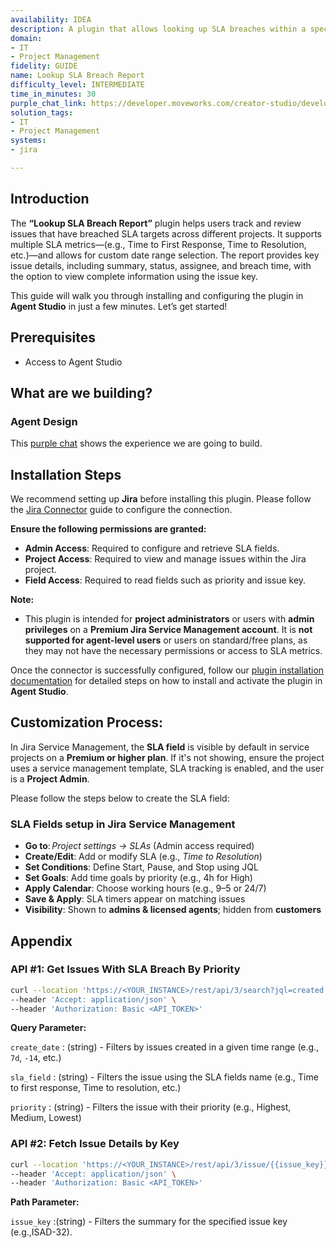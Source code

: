```yaml
---
availability: IDEA
description: A plugin that allows looking up SLA breaches within a specified period.
domain:
- IT
- Project Management
fidelity: GUIDE
name: Lookup SLA Breach Report
difficulty_level: INTERMEDIATE
time_in_minutes: 30
purple_chat_link: https://developer.moveworks.com/creator-studio/developer-tools/purple-chat/?conversation=%7B%22startTimestamp%22%3A%2211%3A43+AM%22%2C%22messages%22%3A%5B%7B%22parts%22%3A%5B%7B%22richText%22%3A%22Can+you+get+me+the+latest+SLA+breach+report%3F%22%7D%5D%2C%22role%22%3A%22user%22%7D%2C%7B%22parts%22%3A%5B%7B%22richText%22%3A%22%3Cp%3ESure.+For+which+time+period+would+you+like+the+report%3F%3C%2Fp%3E%22%7D%2C%7B%22buttons%22%3A%5B%7B%22buttonText%22%3A%22Last+24+Hours%22%2C%22style%22%3A%22outlined%22%7D%2C%7B%22buttonText%22%3A%22Last+7+Days%22%2C%22style%22%3A%22outlined%22%7D%2C%7B%22buttonText%22%3A%22Last+30+Days%22%2C%22style%22%3A%22outlined%22%7D%5D%7D%5D%2C%22role%22%3A%22assistant%22%7D%2C%7B%22parts%22%3A%5B%7B%22richText%22%3A%22Last+7+Days%22%7D%5D%2C%22role%22%3A%22user%22%7D%2C%7B%22parts%22%3A%5B%7B%22reasoningSteps%22%3A%5B%7B%22richText%22%3A%22Searching+%3Cb%3EJira%3C%2Fb%3E+for+issues+that+breached+their+SLA+in+the+last+7+days.%22%2C%22status%22%3A%22success%22%7D%5D%7D%2C%7B%22richText%22%3A%22%3Cp%3EHere+is+the+SLA+breach+summary+for+the+last+7+days%3A%3C%2Fp%3E%3Cul%3E%3Cli%3E%3Cb%3EHighest%3A%3C%2Fb%3E+3+breached+issues%3C%2Fli%3E%3Cli%3E%3Cb%3EHigh%3A%3C%2Fb%3E+8+breached+issues%3C%2Fli%3E%3Cli%3E%3Cb%3EMedium%3A%3C%2Fb%3E+15+breached+issues%3C%2Fli%3E%3C%2Ful%3E%3Cp%3EThe+most+recent+critical+breaches+were%3A%3C%2Fp%3E%22%7D%2C%7B%22citations%22%3A%5B%7B%22citationTitle%22%3A%22SUP-1234%3A+Payment+gateway+unresponsive%22%2C%22connectorName%22%3A%22jira%22%7D%2C%7B%22citationTitle%22%3A%22SUP-1230%3A+Website+login+unavailable+for+SSO+users%22%2C%22connectorName%22%3A%22jira%22%7D%5D%7D%2C%7B%22buttons%22%3A%5B%7B%22buttonText%22%3A%22View+Details%22%2C%22style%22%3A%22filled%22%7D%2C%7B%22buttonText%22%3A%22Export+Report%22%2C%22style%22%3A%22outlined%22%7D%5D%7D%5D%2C%22role%22%3A%22assistant%22%7D%2C%7B%22parts%22%3A%5B%7B%22richText%22%3A%22View+Details%22%7D%5D%2C%22role%22%3A%22user%22%7D%2C%7B%22parts%22%3A%5B%7B%22richText%22%3A%22%3Cp%3EWhich+issue+would+you+like+to+see+details+for%3F%3C%2Fp%3E%22%7D%2C%7B%22buttons%22%3A%5B%7B%22buttonText%22%3A%22SUP-1234%22%2C%22style%22%3A%22outlined%22%7D%2C%7B%22buttonText%22%3A%22SUP-1230%22%2C%22style%22%3A%22outlined%22%7D%5D%7D%5D%2C%22role%22%3A%22assistant%22%7D%2C%7B%22parts%22%3A%5B%7B%22richText%22%3A%22SUP-1234%22%7D%5D%2C%22role%22%3A%22user%22%7D%2C%7B%22parts%22%3A%5B%7B%22richText%22%3A%22%3Cp%3EHere+are+the+details+for+%3Cb%3ESUP-1234%3C%2Fb%3E%3A%3C%2Fp%3E%22%7D%2C%7B%22apiBlock%22%3A%7B%22code%22%3A%22%7B%5Cn++%5C%22summary%5C%22%3A+%5C%22Payment+gateway+unresponsive%5C%22%2C%5Cn++%5C%22assignee%5C%22%3A+%7B%5Cn++++%5C%22displayName%5C%22%3A+%5C%22Billing+Systems+Team%5C%22%5Cn+++%7D%2C%5Cn++%5C%22status%5C%22%3A+%7B%5Cn++++%5C%22name%5C%22%3A+%5C%22In+Progress%5C%22%5Cn++%7D%2C%5Cn++%5C%22priority%5C%22%3A+%7B%5Cn++++%5C%22name%5C%22%3A+%5C%22Highest%5C%22%5Cn++%7D%2C%5Cn++%5C%22sla%5C%22%3A+%7B%5Cn++++%5C%22status%5C%22%3A+%5C%22breached%5C%22%2C%5Cn++++%5C%22breachedAt%5C%22%3A+%5C%222024-05-29T10%3A15%3A00Z%5C%22%2C%5Cn++++%5C%22timeToResolution%5C%22%3A+%5C%224+hours%5C%22%5Cn++%7D%5Cn%7D%22%2C%22connectorName%22%3A%22jira%22%2C%22title%22%3A%22GET+%2Fissue%2FSUP-1234%22%7D%7D%2C%7B%22buttons%22%3A%5B%7B%22buttonText%22%3A%22Add+Comment%22%2C%22style%22%3A%22outlined%22%7D%2C%7B%22buttonText%22%3A%22Reassign+Issue%22%2C%22style%22%3A%22outlined%22%7D%5D%7D%5D%2C%22role%22%3A%22assistant%22%7D%5D%7D
solution_tags:
- IT
- Project Management
systems:
- jira

---
```

## **Introduction**

The **“Lookup SLA Breach Report”** plugin helps users track and review issues that have breached SLA targets across different projects. It supports multiple SLA metrics—(e.g., Time to First Response, Time to Resolution, etc.)—and allows for custom date range selection. The report provides key issue details, including summary, status, assignee, and breach time, with the option to view complete information using the issue key.

This guide will walk you through installing and configuring the plugin in **Agent Studio** in just a few minutes. Let’s get started!

## **Prerequisites**

- Access to Agent Studio

## **What are we building?**

### **Agent Design**

This [purple chat](https://marketplace.moveworks.com/purple-chat?conversation=%7B%22startTimestamp%22%3A%2211%3A43+AM%22%2C%22messages%22%3A%5B%7B%22parts%22%3A%5B%7B%22richText%22%3A%22Can+you+get+me+the+latest+SLA+breach+report%3F%22%7D%5D%2C%22role%22%3A%22user%22%7D%2C%7B%22parts%22%3A%5B%7B%22richText%22%3A%22%3Cp%3ESure.+For+which+time+period+would+you+like+the+report%3F%3C%2Fp%3E%22%7D%2C%7B%22buttons%22%3A%5B%7B%22buttonText%22%3A%22Last+24+Hours%22%2C%22style%22%3A%22outlined%22%7D%2C%7B%22buttonText%22%3A%22Last+7+Days%22%2C%22style%22%3A%22outlined%22%7D%2C%7B%22buttonText%22%3A%22Last+30+Days%22%2C%22style%22%3A%22outlined%22%7D%5D%7D%5D%2C%22role%22%3A%22assistant%22%7D%2C%7B%22parts%22%3A%5B%7B%22richText%22%3A%22Last+7+Days%22%7D%5D%2C%22role%22%3A%22user%22%7D%2C%7B%22parts%22%3A%5B%7B%22reasoningSteps%22%3A%5B%7B%22richText%22%3A%22Searching+%3Cb%3EJira%3C%2Fb%3E+for+issues+that+breached+their+SLA+in+the+last+7+days.%22%2C%22status%22%3A%22success%22%7D%5D%7D%2C%7B%22richText%22%3A%22%3Cp%3EHere+is+the+SLA+breach+summary+for+the+last+7+days%3A%3C%2Fp%3E%3Cul%3E%3Cli%3E%3Cb%3EHighest%3A%3C%2Fb%3E+3+breached+issues%3C%2Fli%3E%3Cli%3E%3Cb%3EHigh%3A%3C%2Fb%3E+8+breached+issues%3C%2Fli%3E%3Cli%3E%3Cb%3EMedium%3A%3C%2Fb%3E+15+breached+issues%3C%2Fli%3E%3C%2Ful%3E%3Cp%3EThe+most+recent+critical+breaches+were%3A%3C%2Fp%3E%22%7D%2C%7B%22citations%22%3A%5B%7B%22citationTitle%22%3A%22SUP-1234%3A+Payment+gateway+unresponsive%22%2C%22connectorName%22%3A%22jira%22%7D%2C%7B%22citationTitle%22%3A%22SUP-1230%3A+Website+login+unavailable+for+SSO+users%22%2C%22connectorName%22%3A%22jira%22%7D%5D%7D%2C%7B%22buttons%22%3A%5B%7B%22buttonText%22%3A%22View+Details%22%2C%22style%22%3A%22filled%22%7D%2C%7B%22buttonText%22%3A%22Export+Report%22%2C%22style%22%3A%22outlined%22%7D%5D%7D%5D%2C%22role%22%3A%22assistant%22%7D%2C%7B%22parts%22%3A%5B%7B%22richText%22%3A%22View+Details%22%7D%5D%2C%22role%22%3A%22user%22%7D%2C%7B%22parts%22%3A%5B%7B%22richText%22%3A%22%3Cp%3EWhich+issue+would+you+like+to+see+details+for%3F%3C%2Fp%3E%22%7D%2C%7B%22buttons%22%3A%5B%7B%22buttonText%22%3A%22SUP-1234%22%2C%22style%22%3A%22outlined%22%7D%2C%7B%22buttonText%22%3A%22SUP-1230%22%2C%22style%22%3A%22outlined%22%7D%5D%7D%5D%2C%22role%22%3A%22assistant%22%7D%2C%7B%22parts%22%3A%5B%7B%22richText%22%3A%22SUP-1234%22%7D%5D%2C%22role%22%3A%22user%22%7D%2C%7B%22parts%22%3A%5B%7B%22richText%22%3A%22%3Cp%3EHere+are+the+details+for+%3Cb%3ESUP-1234%3C%2Fb%3E%3A%3C%2Fp%3E%22%7D%2C%7B%22apiBlock%22%3A%7B%22code%22%3A%22%7B%5Cn++%5C%22summary%5C%22%3A+%5C%22Payment+gateway+unresponsive%5C%22%2C%5Cn++%5C%22assignee%5C%22%3A+%7B%5Cn++++%5C%22displayName%5C%22%3A+%5C%22Billing+Systems+Team%5C%22%5Cn+++%7D%2C%5Cn++%5C%22status%5C%22%3A+%7B%5Cn++++%5C%22name%5C%22%3A+%5C%22In+Progress%5C%22%5Cn++%7D%2C%5Cn++%5C%22priority%5C%22%3A+%7B%5Cn++++%5C%22name%5C%22%3A+%5C%22Highest%5C%22%5Cn++%7D%2C%5Cn++%5C%22sla%5C%22%3A+%7B%5Cn++++%5C%22status%5C%22%3A+%5C%22breached%5C%22%2C%5Cn++++%5C%22breachedAt%5C%22%3A+%5C%222024-05-29T10%3A15%3A00Z%5C%22%2C%5Cn++++%5C%22timeToResolution%5C%22%3A+%5C%224+hours%5C%22%5Cn++%7D%5Cn%7D%22%2C%22connectorName%22%3A%22jira%22%2C%22title%22%3A%22GET+%2Fissue%2FSUP-1234%22%7D%7D%2C%7B%22buttons%22%3A%5B%7B%22buttonText%22%3A%22Add+Comment%22%2C%22style%22%3A%22outlined%22%7D%2C%7B%22buttonText%22%3A%22Reassign+Issue%22%2C%22style%22%3A%22outlined%22%7D%5D%7D%5D%2C%22role%22%3A%22assistant%22%7D%5D%7D) shows the experience we are going to build.

## **Installation Steps**

We recommend setting up **Jira** before installing this plugin. Please follow the [Jira Connector](https://marketplace.moveworks.com/connectors/jira?hist=home%2Cbrws#how-to-implement) guide to configure the connection.

**Ensure the following permissions are granted:**

- **Admin Access**: Required to configure and retrieve SLA fields.
- **Project Access**: Required to view and manage issues within the Jira project.
- **Field Access**: Required to read fields such as priority and issue key.

**Note:**

- This plugin is intended for **project administrators** or users with **admin privileges** on a **Premium Jira Service Management account**. It is **not supported for agent-level users** or users on standard/free plans, as they may not have the necessary permissions or access to SLA metrics.

Once the connector is successfully configured, follow our [plugin installation documentation](https://help.moveworks.com/docs/ai-agent-marketplace-installation) for detailed steps on how to install and activate the plugin in **Agent Studio**.

## **Customization Process:**

In Jira Service Management, the **SLA field** is visible by default in service projects on a **Premium or higher plan**. If it's not showing, ensure the project uses a service management template, SLA tracking is enabled, and the user is a **Project Admin**.

Please follow the steps below to create the SLA field:

### SLA Fields setup in Jira Service Management

- **Go to**: *Project settings → SLAs* (Admin access required)
- **Create/Edit**: Add or modify SLA (e.g., *Time to Resolution*)
- **Set Conditions**: Define Start, Pause, and Stop using JQL
- **Set Goals**: Add time goals by priority (e.g., 4h for High)
- **Apply Calendar**: Choose working hours (e.g., 9–5 or 24/7)
- **Save & Apply**: SLA timers appear on matching issues
- **Visibility**: Shown to **admins & licensed agents**; hidden from **customers**

## **Appendix**

### **API #1: Get Issues With SLA Breach By Priority**

```bash
curl --location 'https://<YOUR_INSTANCE>/rest/api/3/search?jql=created >= {{create_date}} AND "{{sla_field}}" = breached() AND priority = {{priority}} AND fields= priority,key' \
--header 'Accept: application/json' \
--header 'Authorization: Basic <API_TOKEN>'
```

**Query Parameter:**

`create_date` : (string) - Filters by issues created in a given time range (e.g., `7d`, `-14`, etc.)

`sla_field` : (string) - Filters the issue using the SLA fields name (e.g., Time to first response, Time to resolution, etc.)

`priority` : (string) - Filters the issue with their priority (e.g., Highest, Medium, Lowest)

### **API #2: Fetch Issue Details by Key**

```bash
curl --location 'https://<YOUR_INSTANCE>/rest/api/3/issue/{{issue_key}}' \
--header 'Accept: application/json' \
--header 'Authorization: Basic <API_TOKEN>'
```

**Path Parameter:**

`issue_key`  :(string) - Filters the summary for the specified issue key (e.g.,ISAD-32).